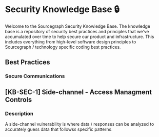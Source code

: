 # Security Knowledge Base :lock:

Welcome to the Sourcegraph Security Knowledge Base. The knowledge base is a repository of security best practices and principles that we've accumulated over time to help secure our product and infrastructure. This includes everything from high-level software design principles to Sourcegraph / technology specific coding best practices.

## Best Practices

### Secure Communications

## [KB-SEC-1] Side-channel - Access Managment Controls

### Description
A side-channel vulnerability is where data / responses can be analyzed to accurately guess data that followss specific patterns.
